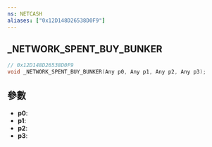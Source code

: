```yaml
---
ns: NETCASH
aliases: ["0x12D148D26538D0F9"]
---
```

## _NETWORK_SPENT_BUY_BUNKER

```c
// 0x12D148D26538D0F9
void _NETWORK_SPENT_BUY_BUNKER(Any p0, Any p1, Any p2, Any p3);
```


## 參數
* **p0**: 
* **p1**: 
* **p2**: 
* **p3**: 

